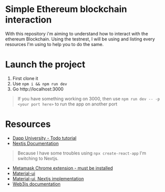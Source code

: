 # Simple Ethereum blockchain interaction
With this repository i'm aiming to understand how to interact with the ethereum Blockchain. Using the testnest, I will be using and listing every resources I'm using to help you to do the same.

# Launch the project
1. First clone it
2. Use `npm i && npm run dev`
3. Go http://localhost:3000
> If you have something working on 3000, then use `npm run dev -- -p <your port here>` to run the app on another port

# Resources
- [Dapp University - Todo tutorial](https://youtu.be/AiWkkj8lSTc)
- [Nextjs Documentation](https://nextjs.org/docs)
> Because I have some troubles using `npx create-react-app` I'm switching to Nextjs.
- [Metamask Chrome extension - must be installed](https://chrome.google.com/webstore/detail/metamask/nkbihfbeogaeaoehlefnkodbefgpgknn/related)
- [Material-ui](https://material-ui.com)
- [Material-ui, Nextjs implementation](https://github.com/mui-org/material-ui/tree/master/examples/nextjs)
- [Web3js documentation](https://web3js.readthedocs.io/en/1.0/getting-started.html)